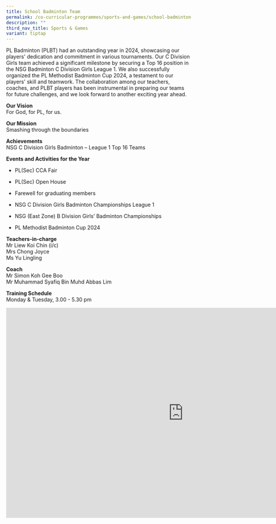 ```yaml
---
title: School Badminton Team
permalink: /co-curricular-programmes/sports-and-games/school-badminton-team/
description: ""
third_nav_title: Sports & Games
variant: tiptap
---
```

<p>PL Badminton (PLBT) had an outstanding year in 2024, showcasing our players'
dedication and commitment in various tournaments. Our C Division Girls
team achieved a significant milestone by securing a Top 16 position in
the NSG Badminton C Division Girls League 1. We also successfully organized
the PL Methodist Badminton Cup 2024, a testament to our players' skill
and teamwork. The collaboration among our teachers, coaches, and PLBT players
has been instrumental in preparing our teams for future challenges, and
we look forward to another exciting year ahead.</p>
<p><strong>Our Vision</strong> 
<br>For God, for PL, for us.</p>
<p><strong>Our Mission</strong> 
<br>Smashing through the boundaries</p>
<p><strong>Achievements</strong>
<br>NSG C Division Girls Badminton – League 1 Top 16 Teams</p>
<p><strong>Events and Activities for the Year</strong>
</p>
<ul data-tight="true" class="tight">
<li>
<p>PL(Sec) CCA Fair</p>
</li>
<li>
<p>PL(Sec) Open House</p>
</li>
<li>
<p>Farewell for graduating members</p>
</li>
<li>
<p>NSG C Division Girls Badminton Championships League 1</p>
</li>
<li>
<p>NSG (East Zone) B Division Girls’ Badminton Championships</p>
</li>
<li>
<p>PL Methodist Badminton Cup 2024</p>
</li>
</ul>
<p><strong>Teachers-in-charge</strong> 
<br>Mr Liew Koi Chin (i/c)
<br>Mrs Chong Joyce
<br>Ms Yu Lingling</p>
<p><strong>Coach</strong>
<br>Mr Simon Koh Gee Boo
<br>Mr Muhammad Syafiq Bin Muhd Abbas Lim</p>
<p><strong>Training Schedule</strong> 
<br>Monday &amp; Tuesday, 3.00 - 5.30 pm</p>
<div class="iframe-wrapper">
<iframe height="569" width="960" allowfullscreen="true" frameborder="0" src="https://docs.google.com/presentation/d/1AnsDjpeS8b7gsnKiebmmQjXtBOtAWRk4tnyNNbnr2qw/embed?start=true&amp;loop=true&amp;delayms=3000"></iframe>
</div>
<p></p>